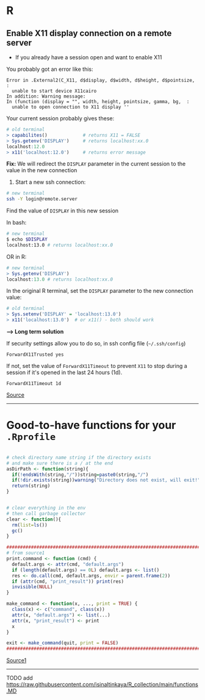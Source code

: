 # R

## Enable X11 display connection on a remote server

- If you already have a session open and want to enable X11

You probably got an error like this:

```
Error in .External2(C_X11, d$display, d$width, d$height, d$pointsize,  :                                                                      
  unable to start device X11cairo
In addition: Warning message:
In (function (display = "", width, height, pointsize, gamma, bg,  :
  unable to open connection to X11 display ''
```

Your current session probably gives these:

```R
# old terminal
> capabilites()             # returns X11 = FALSE 
> Sys.getenv('DISPLAY')     # returns localhost:xx.0
localhost:12.0
> x11('localhost:12.0')     # returns error message
```

**Fix:** We will redirect the `DISPLAY` parameter in the current session to the value in the new connection

1) Start a new ssh connection:

```sh
# new terminal
ssh -Y login@remote.server
```

Find the value of `DISPLAY` in this new session

In bash:

```sh
# new terminal
$ echo $DISPLAY
localhost:13.0 # returns localhost:xx.0
```

OR in R:

```R
# new terminal
> Sys.getenv('DISPLAY')
localhost:13.0 # returns localhost:xx.0
```

In the original R terminal, set the `DISPLAY` parameter to the new connection value:

```R
# old terminal
> Sys.setenv('DISPLAY' = 'localhost:13.0')
> x11('localhost:13.0')  # or x11() - both should work
```

**--> Long term solution**

If security settings allow you to do so, in ssh config file (`~/.ssh/config`)

```
ForwardX11Trusted yes
```

If not, set the value of `ForwardX11Timeout` to prevent `X11` to stop during a session if it's opened in the last 24 hours (1d).

```
ForwardX11Timeout 1d
```

[Source](https://stackoverflow.com/a/67487865/7870777)

___


# Good-to-have functions for your `.Rprofile`

```R

# check directory name string if the directory exists
# and make sure there is a / at the end
asDirPath <- function(string){
  if(!endsWith(string,"/"))string=paste0(string,"/")
  if(!dir.exists(string))warning("Directory does not exist, will exit!")
  return(string)
}


# clear everything in the env
# then call garbage collector
clear <- function(){
  rm(list=ls())  
  gc()
}

###############################################################################
# from source1
print.command <- function (cmd) {
  default.args <- attr(cmd, "default.args")
  if (length(default.args) == 0L) default.args <- list()
  res <- do.call(cmd, default.args, envir = parent.frame(2))
  if (attr(cmd, "print_result")) print(res)
  invisible(NULL)
}

make_command <- function(x, ..., print = TRUE) {
  class(x) <- c("command", class(x))
  attr(x, "default.args") <- list(...)
  attr(x, "print_result") <- print
  x
}

exit <- make_command(quit, print = FALSE)
###############################################################################
```

[Source1](https://stackoverflow.com/a/74543954/7870777)

___


TODO add https://raw.githubusercontent.com/isinaltinkaya/R_collection/main/functions.MD

